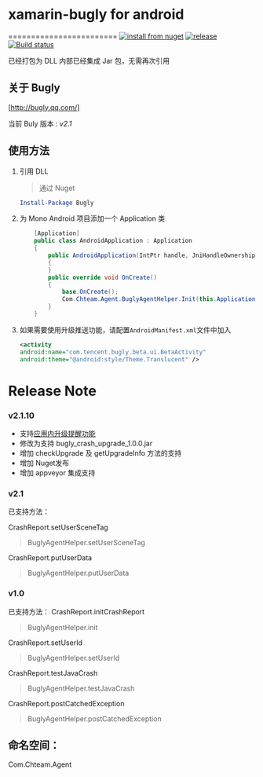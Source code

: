 # xamarin-bugly for android
========================
[![install from nuget](http://img.shields.io/nuget/v/Bugly.svg?style=flat-square)](https://www.nuget.org/packages/Bugly)
[![release](https://img.shields.io/github/release/chsword/xamarin-bugly.svg?style=flat-square)](https://github.com/chsword/xamarin-bugly/releases)
[![Build status](https://ci.appveyor.com/api/projects/status/36lyx13fig2q2xyb/branch/master?svg=true)](https://ci.appveyor.com/project/chsword/xamarin-bugly/branch/master)

已经打包为 DLL 内部已经集成 Jar 包，无需再次引用

## 关于 Bugly
[http://bugly.qq.com/]

当前 Buly 版本 : *v2.1*

## 使用方法
1. 引用 DLL
    > 通过 Nuget

    ```powershell
    Install-Package Bugly
    ```
2. 为 Mono Android 项目添加一个 Application 类

    ``` csharp
        [Application]
        public class AndroidApplication : Application
        {
            public AndroidApplication(IntPtr handle, JniHandleOwnership ownerShip) : base(handle, ownerShip)
            {
            }
            public override void OnCreate()
            {
                base.OnCreate();
                Com.Chteam.Agent.BuglyAgentHelper.Init(this.ApplicationContext, "appId");
            }
        }
    ```
3. 如果需要使用升级推送功能，请配置```AndroidManifest.xml```文件中加入

    ```xml
    <activity
    android:name="com.tencent.bugly.beta.ui.BetaActivity"
    android:theme="@android:style/Theme.Translucent" />
    ```

# Release Note

### v2.1.10
* 支持[应用内升级提醒功能](http://bugly.qq.com/betaAndroidSdk)
* 修改为支持 bugly_crash_upgrade_1.0.0.jar
* 增加 checkUpgrade 及 getUpgradeInfo 方法的支持
* 增加 Nuget发布
* 增加 appveyor 集成支持

### v2.1
已支持方法：

CrashReport.setUserSceneTag
> BuglyAgentHelper.setUserSceneTag

CrashReport.putUserData
> BuglyAgentHelper.putUserData

### v1.0
已支持方法：
CrashReport.initCrashReport
> BuglyAgentHelper.init

CrashReport.setUserId
> BuglyAgentHelper.setUserId

CrashReport.testJavaCrash
> BuglyAgentHelper.testJavaCrash

CrashReport.postCatchedException
> BuglyAgentHelper.postCatchedException


## 命名空间：
Com.Chteam.Agent
